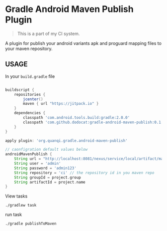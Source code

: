 # Gradle Android Maven Publish Plugin

> This is a part of my CI system.

A plugin for publish your android variants apk and proguard mapping files to your maven repository.


## USAGE

In your `build.gradle` file
``` groovy

buildscript {
    repositories {
        jcenter()
        maven { url "https://jitpack.io" }
    }
    dependencies {
        classpath 'com.android.tools.build:gradle:2.0.0'
        classpath 'com.github.dodocat:gradle-android-maven-publish:0.1.0'
    }
}

apply plugin: 'org.quanqi.gradle.android-maven-publish'

// caonfigration default values below
androidMavenPublish {
    String url = "http://localhost:8081/nexus/service/local/artifact/maven/content"
    String user = 'admin'
    String password = 'admin123'
    String repository = 'ci' // the repository id in you maven repo
    String groupId = project.group
    String artifactId = project.name
}
```

View tasks
```
./gradlew task
```

run task

```
./gradle publishToMaven
```
